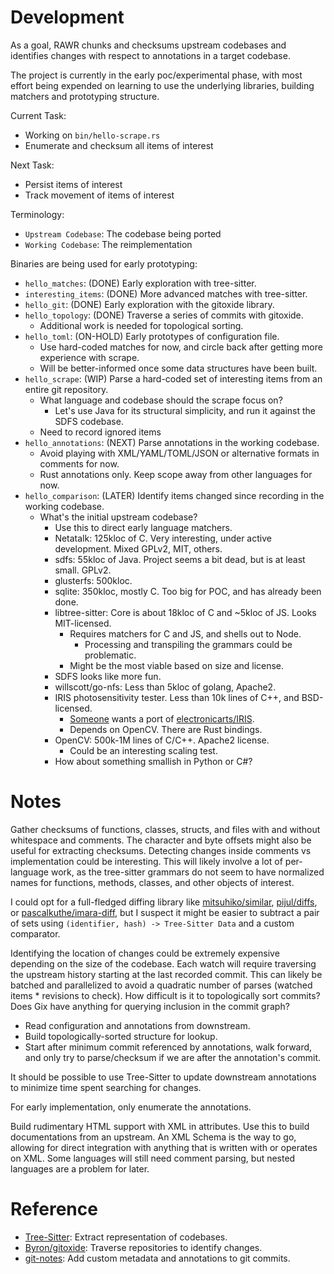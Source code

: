 # Development
As a goal, RAWR chunks and checksums upstream codebases and identifies changes with respect to annotations in a target codebase.

The project is currently in the early poc/experimental phase, with most effort being expended on learning to use the underlying libraries, building matchers and prototyping structure.

Current Task:
- Working on `bin/hello-scrape.rs`
- Enumerate and checksum all items of interest

Next Task:
- Persist items of interest
- Track movement of items of interest

Terminology:
- `Upstream Codebase`: The codebase being ported
- `Working Codebase`: The reimplementation

Binaries are being used for early prototyping:
- `hello_matches`: (DONE) Early exploration with tree-sitter.
- `interesting_items`: (DONE) More advanced matches with tree-sitter.
- `hello_git`: (DONE) Early exploration with the gitoxide library.
- `hello_topology`: (DONE) Traverse a series of commits with gitoxide.
  - Additional work is needed for topological sorting.
- `hello_toml`: (ON-HOLD) Early prototypes of configuration file.
  - Use hard-coded matches for now, and circle back after getting more experience with scrape.
  - Will be better-informed once some data structures have been built.
- `hello_scrape`: (WIP) Parse a hard-coded set of interesting items from an entire git repository.
  - What language and codebase should the scrape focus on?
    - Let's use Java for its structural simplicity, and run it against the SDFS codebase.
  - Need to record ignored items
- `hello_annotations`: (NEXT) Parse annotations in the working codebase.
  - Avoid playing with XML/YAML/TOML/JSON or alternative formats in comments for now.
  - Rust annotations only. Keep scope away from other languages for now.
- `hello_comparison`: (LATER) Identify items changed since recording in the working codebase.
  - What's the initial upstream codebase?
    - Use this to direct early language matchers.
    - Netatalk: 125kloc of C. Very interesting, under active development. Mixed GPLv2, MIT, others.
    - sdfs: 55kloc of Java. Project seems a bit dead, but is at least small. GPLv2.
    - glusterfs: 500kloc.
    - sqlite: 350kloc, mostly C. Too big for POC, and has already been done.
    - libtree-sitter: Core is about 18kloc of C and ~5kloc of JS. Looks MIT-licensed.
      - Requires matchers for C and JS, and shells out to Node.
        - Processing and transpiling the grammars could be problematic.
      - Might be the most viable based on size and license.
    - SDFS looks like more fun.
    - willscott/go-nfs: Less than 5kloc of golang, Apache2.
    - IRIS photosensitivity tester. Less than 10k lines of C++, and BSD-licensed. 
      - [Someone](https://www.reddit.com/r/rust/comments/1l6ypys/comment/mwur4rb/) wants a port of [electronicarts/IRIS](https://github.com/electronicarts/IRIS).
      - Depends on OpenCV. There are Rust bindings.
    - OpenCV: 500k-1M lines of C/C++. Apache2 license.
      - Could be an interesting scaling test.
    - How about something smallish in Python or C#?

# Notes
Gather checksums of functions, classes, structs, and files with and without whitespace and comments. The character and byte offsets might also be useful for extracting checksums. Detecting changes inside comments vs implementation could be interesting. This will likely involve a lot of per-language work, as the tree-sitter grammars do not seem to have normalized names for functions, methods, classes, and other objects of interest.

I could opt for a full-fledged diffing library like [mitsuhiko/similar](https://github.com/mitsuhiko/similar), [pijul/diffs](https://nest.pijul.com/pijul/diffs), or [pascalkuthe/imara-diff](https://github.com/pascalkuthe/imara-diff), but I suspect it might be easier to subtract a pair of sets using `(identifier, hash) -> Tree-Sitter Data` and a custom comparator.

Identifying the location of changes could be extremely expensive depending on the size of the codebase. Each watch will require traversing the upstream history starting at the last recorded commit. This can likely be batched and parallelized to avoid a quadratic number of parses (watched items * revisions to check). How difficult is it to topologically sort commits? Does Gix have anything for querying inclusion in the commit graph?
* Read configuration and annotations from downstream.
* Build topologically-sorted structure for lookup.
* Start after minimum commit referenced by annotations, walk forward, and only try to parse/checksum if we are after the annotation's commit.

It should be possible to use Tree-Sitter to update downstream annotations to minimize time spent searching for changes.

For early implementation, only enumerate the annotations.

Build rudimentary HTML support with XML in attributes. Use this to build documentations from an upstream.
An XML Schema is the way to go, allowing for direct integration with anything that is written with or operates on XML.
Some languages will still need comment parsing, but nested languages are a problem for later.

# Reference
* [Tree-Sitter](https://tree-sitter.github.io/): Extract representation of codebases.
* [Byron/gitoxide](https://github.com/Byron/gitoxide): Traverse repositories to identify changes.
* [git-notes](https://git-scm.com/docs/git-notes): Add custom metadata and annotations to git commits.
